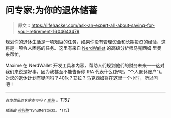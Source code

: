 # 问专家:为你的退休储蓄

> 原文：<https://lifehacker.com/ask-an-expert-all-about-saving-for-your-retirement-1604643479>

规划你的退休生活是一项艰巨的任务，如果你没有管理资金和长期投资的经验，这将是一项令人困惑的任务。这里有来自 [NerdWallet](http://www.nerdwallet.com/) 的高级分析师马克西姆·里曼来帮忙。



Maxime 在 NerdWallet 开发工具和内容，帮助人们规划他们的财务未来——这对我们来说是好事，因为我甚至不能告诉你 IRA 代表什么(好吧，“个人退休账户”)。对您的退休计划有疑问吗？401k？艾拉？马克西姆将在这里一个小时，所以问吧！

* * *

*<small>有你想见的专家参与吗？</small>* [*<small>邮箱</small>*](mailto:andy@lifehacker.com) *<small>。</small>T15】*

*<small>插画由</small>* [<small>*奥列格*</small>](http://www.shutterstock.com/pic.mhtml?id=176937992&src=id)<small>*(Shutterstock)。*T15】</small>